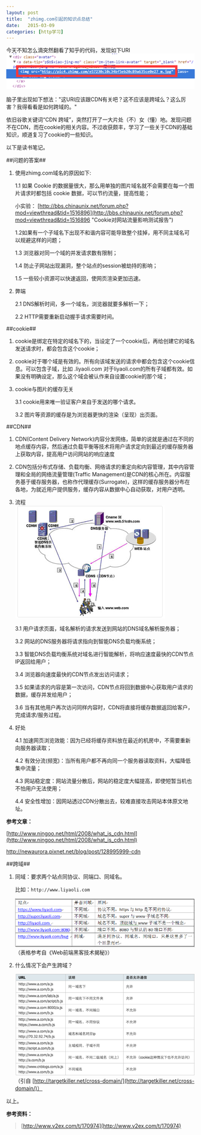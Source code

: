 ```yaml
---
layout: post
title:  "zhimg.com引起的知识点总结"
date:   2015-03-09
categories: [http学习]
---
```

今天不知怎么滴突然翻看了知乎的代码，发现如下URI ![My helpful screenshot](/images/posts/2015030802.png)

脑子里出现如下想法："这URI应该跟CDN有关吧？这不应该是跨域么？这么厉害？我得看看是如何跨域的。"

依旧谷歌关键词“CDN 跨域”，突然打开了一大片处（不）女（懂）地。发现问题不在CDN，而在cookie的相关内容。不过收获颇丰，学习了一些关于CDN的基础知识，顺道复习了cookie的一些知识。

以下是读书笔记。

 
##问题的答案##

1. 使用zhimg.com域名的原因如下:
   
    1.1 如果 Cookie 的数据量很大，那么用单独的图片域名就不会需要在每一个图片请求时都包括 cookie 数据，可以节约流量，提高性能；

	小实验： [http://bbs.chinaunix.net/forum.php?mod=viewthread&tid=1516896](http://bbs.chinaunix.net/forum.php?mod=viewthread&tid=1516896 "Cookie对网站流量影响测试报告") 
   
    1.2如果有一个子域名下出现不和谐内容可能导致整个挂掉，用不同主域名可以规避这样的问题；
    
    1.3 浏览器对同一个域的并发请求数有限制；

    1.4 防止子网站出现漏洞，整个站点的session被劫持的影响；

    1.5 一些较小资源可以快速返回，使网页渲染更加迅速。 

2. 弊端
    
    2.1 DNS解析时间，多一个域名，浏览器就要多解析一下；

    2.2 HTTP需要重新启动握手请求需要时间。

##cookie##
1. cookie是绑定在特定的域名下的，当设定了一个cookie后，再给创建它的域名发送请求时，都会包含这个cookie；

2. cookie对于哪个域是有效的。所有向该域发送的请求中都会包含这个cookie信息。可以包含子域，比如 .liyaoli.com 对于liyaoli.com的所有子域都有效。如果没有明确设定，那么这个域会被认作来自设置cookie的那个域；

3. cookie与图片的缓存无关

    3.1 cookie用来唯一验证客户来自于发送的哪个请求。
    
    3.2 图片等资源的缓存是为浏览器更快的渲染（呈现）出页面。




##CDN##
1. CDN(Content Delivery Network)内容分发网络，简单的说就是通过在不同的地点缓存内容，然后通过负载平衡等技术将用户请求定向到最近的缓存服务器上获取内容，提高用户访问网站的响应速度

2. CDN包括分布式存储、负载均衡、网络请求的重定向和内容管理，其中内容管理和全局的网络流量管理(Traffic Management)是CDN的核心所在。内容服务基于缓存服务器，也称作代理缓存(Surrogate)，这样的缓存服务器分布在各地，为就近用户提供服务，缓存内容从数据中心自动获取，对用户透明。

3. 流程  
   ![My helpful screenshot](/images/posts/2015030901.jpg)
 
    3.1 用户请求页面，域名解析的请求发送到网站的DNS域名解析服务器；
    
    3.2 网站的DNS服务器将请求指向到智能DNS负载均衡系统；
  
    3.3 智能DNS负载均衡系统对域名进行智能解析，将响应速度最快的CDN节点IP返回给用户；
    
    3.4 浏览器向速度最快的CDN节点发出访问请求；
    
    3.5 如果请求的内容是第一次访问，CDN节点将回到数据中心获取用户请求的数据，缓存并发给用户；
    
    3.6 当有其他用户再次访问同样内容时，CDN将直接将缓存数据返回给客户，完成请求/服务过程。
    
4. 好处

    4.1 加速网页浏览效能：因为已经将缓存资料放在最近的机房中，不需要重新向服务器读取；
    
    4.2 有效分流(频宽)：当所有用户都不再向同一个服务器读取资料，大幅降低集中流量；
    
    4.3 网站稳定度：网站流量分散后，网站的稳定度大幅提高，即使短暂当机也不怕用户无法使用；
    
    4.4 安全性增加：因网站透过CDN分散出去，较难直接攻击网站本体原文地址。

**参考文章：**

[http://www.ningoo.net/html/2008/what_is_cdn.html](http://www.ningoo.net/html/2008/what_is_cdn.html)

[http://newaurora.pixnet.net/blog/post/128995999-cdn ](http://newaurora.pixnet.net/blog/post/128995999-cdn )
   

##跨域##
1. 同域：要求两个站点同协议、同端口、同域名。

    比如：`http://www.liyaoli.com`

    ![My helpful screenshot](/images/posts/2015030801.png) （表格参考自《Web前端黑客技术揭秘》）
2. 什么情况下会产生跨域？

     ![My helpful screenshot](/images/posts/2015030902.png) （引自 [http://targetkiller.net/cross-domain/](http://targetkiller.net/cross-domain/)） 


以上。

**参考资料：**

> [http://www.v2ex.com/t/170974](http://www.v2ex.com/t/170974)



